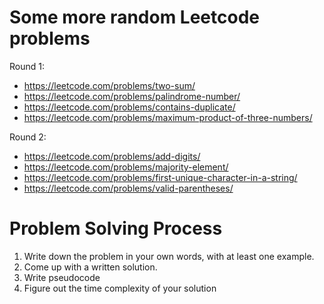 # Some more random Leetcode problems

Round 1:
- https://leetcode.com/problems/two-sum/
- https://leetcode.com/problems/palindrome-number/
- https://leetcode.com/problems/contains-duplicate/
- https://leetcode.com/problems/maximum-product-of-three-numbers/

Round 2:
- https://leetcode.com/problems/add-digits/
- https://leetcode.com/problems/majority-element/
- https://leetcode.com/problems/first-unique-character-in-a-string/
- https://leetcode.com/problems/valid-parentheses/

# Problem Solving Process

1. Write down the problem in your own words, with at least one example.
2. Come up with a written solution.
3. Write pseudocode
4. Figure out the time complexity of your solution
